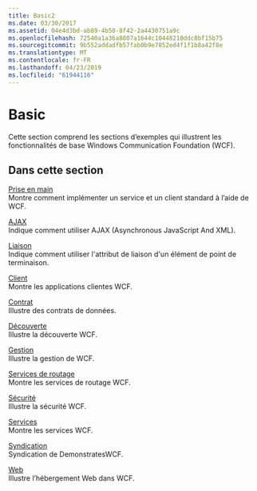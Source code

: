 ```yaml
---
title: Basic2
ms.date: 03/30/2017
ms.assetid: 04e4d3bd-ab89-4b50-8f42-2a4430751a9c
ms.openlocfilehash: 72540a1a36a8807a1644c10448210ddc8bf15b75
ms.sourcegitcommit: 9b552addadfb57fab0b9e7852ed4f1f1b8a42f8e
ms.translationtype: MT
ms.contentlocale: fr-FR
ms.lasthandoff: 04/23/2019
ms.locfileid: "61944116"
---
```

# <a name="basic"></a>Basic
Cette section comprend les sections d’exemples qui illustrent les fonctionnalités de base Windows Communication Foundation (WCF).  
  
## <a name="in-this-section"></a>Dans cette section  
 [Prise en main](../../../../docs/framework/wcf/samples/getting-started-sample.md)  
 Montre comment implémenter un service et un client standard à l’aide de WCF.  
  
 [AJAX](../../../../docs/framework/wcf/samples/ajax.md)  
 Indique comment utiliser AJAX (Asynchronous JavaScript And XML).  
  
 [Liaison](../../../../docs/framework/wcf/samples/binding.md)  
 Indique comment utiliser l'attribut de liaison d'un élément de point de terminaison.  
  
 [Client](../../../../docs/framework/wcf/samples/client.md)  
 Montre les applications clientes WCF.  
  
 [Contrat](../../../../docs/framework/wcf/samples/contract.md)  
 Illustre des contrats de données.  
  
 [Découverte](../../../../docs/framework/wcf/samples/discovery-samples.md)  
 Illustre la découverte WCF.  
  
 [Gestion](../../../../docs/framework/wcf/samples/management.md)  
 Illustre la gestion de WCF.  
  
 [Services de routage](../../../../docs/framework/wcf/samples/routing-services.md)  
 Montre les services de routage WCF.  
  
 [Sécurité](../../../../docs/framework/wcf/samples/security-in-wcf.md)  
 Illustre la sécurité WCF.  
  
 [Services](../../../../docs/framework/wcf/samples/services.md)  
 Montre les services WCF.  
  
 [Syndication](../../../../docs/framework/wcf/samples/syndication.md)  
 Syndication de DemonstratesWCF.  
  
 [Web](../../../../docs/framework/wcf/samples/web.md)  
 Illustre l’hébergement Web dans WCF.
